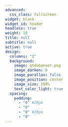 ```yaml
---
advanced:
  css_class: fullscreen
widget: blank
widget_id: header
headless: true
weight: 10
title: null
subtitle: null
active: true
design:
  columns: "1"
  background:
    image: qtdubanner.png
    image_darken: 0
    image_parallax: false
    image_position: center
    image_size: 100%
    text_color_light: true
  spacing:
    padding:
      - "0" #20px
      - "0"
      - "0" #20px
      - "0"
---
```

